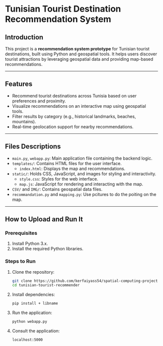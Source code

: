 # Tunisian Tourist Destination Recommendation System

## Introduction
This project is a **recommendation system prototype** for Tunisian tourist destinations, built using Python and geospatial tools. It helps users discover tourist attractions by leveraging geospatial data and providing map-based recommendations.

---

## Features
- Recommend tourist destinations across Tunisia based on user preferences and proximity.
- Visualize recommendations on an interactive map using geospatial tools.
- Filter results by category (e.g., historical landmarks, beaches, mountains).
- Real-time geolocation support for nearby recommendations.

---

## Files Descriptions

- `main.py`, `webapp.py`: Main application file containing the backend logic.
- `templates/`: Contains HTML files for the user interface.
  - `index.html`: Displays the map and recommendations.
- `static/`: Holds CSS, JavaScript, and images for styling and interactivity.
  - `style.css`: Styles for the web interface.
  - `map.js`: JavaScript for rendering and interacting with the map.
- `CSV/` and `IMG/`: Contains geospatial data files.
- `recommandation.py` and `mapping.py`: Use pcitures to do the poiting on the map.  

---

## How to Upload and Run It

### Prerequisites
1. Install Python 3.x.
2. Install the required Python libraries.

### Steps to Run
1. Clone the repository:
   ```bash
   git clone https://github.com/kerfaiyass54/spatial-computing-project.git
   cd tunisian-tourist-recommender

2. Install dependencies:
   ```bash
   pip install + libname


3. Run the application:
   ```bash
   python webapp.py

4. Consult the application:
   ```bash
   localhost:5000
  
